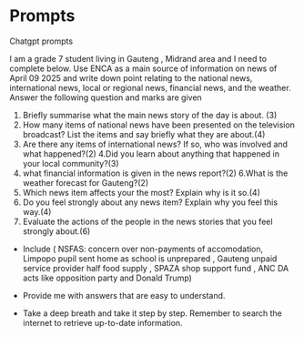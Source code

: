 # Prompts
Chatgpt prompts


I am a grade 7 student living in Gauteng , Midrand area and I need to complete below.
Use ENCA as a main source of information on news of  April 09 2025 and write down point relating to the national news, international news, local or regional news, financial news, and the weather. 
Answer the following question and marks are given
1. Briefly summarise what the main news story of the day is about. (3)
2. How many items of national news have been presented on the television broadcast? List the items and say briefly what they are about.(4)
3. Are there any items of international news? If so, who was involved and what happened?(2)
4.Did you learn about anything that happened in your local community?(3)
5. what financial information is given in the news report?(2)
6.What is the weather forecast for Gauteng?(2)
7. Which news item affects your the most? Explain why is it so.(4)
8. Do you feel strongly about any news item? Explain why you feel this way.(4)
9. Evaluate the actions of the people in the news stories that you feel strongly about.(6)

- Include ( NSFAS: concern over non-payments of accomodation, Limpopo pupil sent home as school is unprepared , Gauteng unpaid service provider half food supply , SPAZA shop support fund , ANC DA acts like opposition party and Donald Trump)

- Provide me with answers that are easy to understand.

- Take a deep breath and take it step by step. Remember to search the internet to retrieve up-to-date information.

